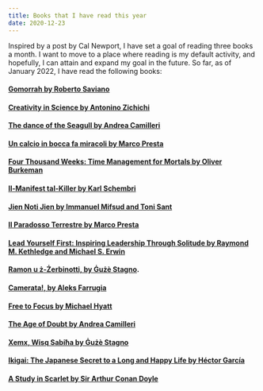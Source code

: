 ```yaml
---
title: Books that I have read this year
date: 2020-12-23
---
```


Inspired by a post by Cal Newport, I have set a goal of reading three books a month. I want to move to a place where reading is my default activity, and hopefully, I can attain and expand my goal in the future.
So far, as of January 2022, I have read the following books:

#### [Gomorrah by Roberto Saviano](https://www.bookdepository.com/Gomorrah-Roberto-Saviano/9781509843886?ref=grid-view&qid=1640152202523&sr=1-1)

#### [Creativity in Science by Antonino Zichichi](https://www.amazon.co.uk/Creativity-Science-International-Zermatt-Symposium/dp/9810240457)

#### [The dance of the Seagull by Andrea Camilleri](https://www.bookdepository.com/Dance-Seagull-Andrea-Camilleri/9781529043907)

#### [Un calcio in bocca fa miracoli by Marco Presta](https://www.amazon.com/calcio-bocca-miracoli-Italian/dp/8806222074)

#### [Four Thousand Weeks: Time Management for Mortals by Oliver Burkeman](https://www.amazon.com/Four-Thousand-Weeks-Management-Mortals/dp/0374159122)

#### [Il-Manifest tal-Killer by Karl Schembri](https://merlinpublishers.com/product/il-manifest-tal-killer/)

#### [Jien Noti Jien by Immanuel Mifsud and  Toni Sant](https://agendabookshop.com/collections/fiction-local-publications/products/jien-noti-jien)

#### [Il Paradosso Terrestre by Marco Presta](https://www.einaudi.it/catalogo-libri/narrativa-italiana/narrativa-italiana-contemporanea/il-paradosso-terrestre-marco-presta-9788806211226/)

#### [Lead Yourself First: Inspiring Leadership Through Solitude by  Raymond M. Kethledge and Michael S. Erwin ](https://www.amazon.com/Lead-Yourself-First-Inspiring-Leadership/dp/1632866315)

#### [Ramon u ż-Żerbinotti, by Ġużè Stagno](https://merlinpublishers.com/product/ramon-u-z-zerbinotti/).

#### [Camerata!, by Aleks Farrugia](https://agendabookshop.com/products/camerata)

#### [Free to Focus by Michael Hyatt](https://www.amazon.com/Free-Focus-Productivity-System-Achieve-ebook/dp/B07F3DM7C1)

#### [The Age of Doubt by Andrea Camilleri](https://www.amazon.com/Doubt-Inspector-Montalbano-Mysteries-Book-ebook/dp/B009WSCV1W/ref=sr_1_1?crid=1K2IW1XKNLVI0&keywords=the+age+of+doubt&qid=1653673597&s=digital-text&sprefix=the+age+of+doubt%2Cdigital-text%2C195&sr=1-1)

#### [Xemx, Wisq Sabiħa by Ġużè Stagno](https://www.goodreads.com/en/book/show/6599880-xemx-wisq-sabi-a)

#### [Ikigai: The Japanese Secret to a Long and Happy Life by Héctor García](https://www.amazon.com/Free-Focus-Productivity-System-Achieve-ebook/dp/B07F3DM7C1)

#### [A Study in Scarlet by  Sir Arthur Conan Doyle](https://www.amazon.com/Study-Scarlet-Arthur-Conan-Doyle/dp/1535534664/ref=tmm_pap_swatch_0?_encoding=UTF8&qid=1655564406&sr=1-1)

